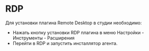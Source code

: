# RDP

Для установки плагина Remote Desktop в студии необходимо:

* Нажать кнопку установки RDP плагина в меню Настройки - Инструменты - Расширения
* Перейти в RDP и запустить инсталлятор агента.
